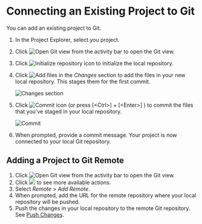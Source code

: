 <!-- loio0930e56885944a2dbef1bc98ac12b4f0 -->

# Connecting an Existing Project to Git

You can add an existing project to Git.

1.  In the Project Explorer, select you project.
2.  Click ![Open Git view](images/Open_Source_Control_view_abdab3a.png) from the activity bar to open the Git view.
3.  Click ![Initialize repository icon](images/Git_Stage_changes_icon_67e32ee.png) to initialize the local repository.
4.  Click ![Add files](images/Git_Stage_changes_icon_67e32ee.png) in the *Changes* section to add the files in your new local repository. This stages them for the first commit.

    ![Changes section](images/Add_changes_icon_9d8513a.png)

5.  Click ![Commit icon](images/commit_icon_5792efe.png) \(or press [<Ctrl\>\] + [<Enter\>\] \) to commit the files that you've staged in your local repository.

    ![Commit](images/commit_icon_60601cc.png)

6.  When prompted, provide a commit message. Your project is now connected to your local Git repository.



<a name="loio0930e56885944a2dbef1bc98ac12b4f0__section_v2h_tmc_lsb"/>

## Adding a Project to Git Remote

1.  Click ![Open Git view](images/Open_Source_Control_view_abdab3a.png) from the activity bar to open the Git view.
2.  Click ![](images/more_actions_new_ab37e83.png) to see more available actions.
3.  Select *Remote* \> *Add Remote*.
4.  When prompted, add the URL for the remote repository where your local repository will be pushed.
5.  Push the changes in your local repository to the remote Git repository. See [Push Changes](push-changes-c1d3584.md).


